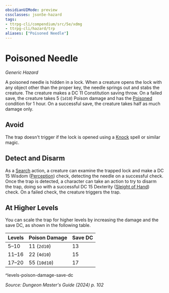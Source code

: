 ```yaml
---
obsidianUIMode: preview
cssclasses: json5e-hazard
tags:
- ttrpg-cli/compendium/src/5e/xdmg
- ttrpg-cli/hazard/trp
aliases: ["Poisoned Needle"]
---
```

# Poisoned Needle
*Generic Hazard*  

A poisoned needle is hidden in a lock. When a creature opens the lock with any object other than the proper key, the needle springs out and stabs the creature. The creature makes a DC 11 Constitution saving throw. On a failed save, the creature takes 5 (`1d10`) Poison damage and has the [Poisoned](3-Mechanics/CLI/rules/conditions.md#Poisoned) condition for 1 hour. On a successful save, the creature takes half as much damage only.

## Avoid

The trap doesn't trigger if the lock is opened using a [Knock](3-Mechanics/CLI/spells/knock-xphb.md) spell or similar magic.

## Detect and Disarm

As a [Search](3-Mechanics/CLI/rules/actions.md#Search) action, a creature can examine the trapped lock and make a DC 15 Wisdom ([Perception](3-Mechanics/CLI/rules/skills.md#Perception)) check, detecting the needle on a successful check. Once the trap is detected, a character can take an action to try to disarm the trap, doing so with a successful DC 15 Dexterity ([Sleight of Hand](3-Mechanics/CLI/rules/skills.md#Sleight%20of%20Hand)) check. On a failed check, the creature triggers the trap.

## At Higher Levels

You can scale the trap for higher levels by increasing the damage and the save DC, as shown in the following table.

| Levels | Poison Damage | Save DC |
|--------|---------------|---------|
| 5–10 | 11 (`2d10`) | 13 |
| 11–16 | 22 (`4d10`) | 15 |
| 17–20 | 55 (`10d10`) | 17 |
^levels-poison-damage-save-dc

*Source: Dungeon Master's Guide (2024) p. 102*